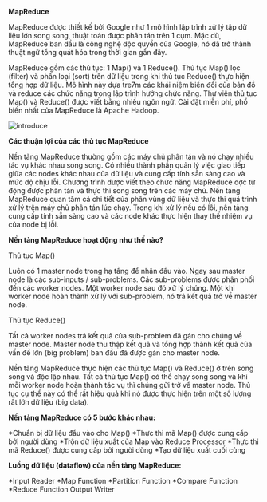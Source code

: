 **MapReduce**

MapReduce được thiết kế bởi Google như 1 mô hình lập trình xử lý tập dữ liệu lớn song song, thuật toán được phân tán trên 1 cụm. 
Mặc dù, MapReduce ban đầu là công nghệ độc quyền của Google, nó đã trở thành thuật ngữ tổng quát hóa trong thời gian gần đây.


MapReduce gồm các thủ tục: 1 Map() và 1 Reduce(). 
Thủ tục Map() lọc (filter) và phân loại (sort) trên dữ liệu trong khi thủ tục Reduce() thực hiện tổng hợp dữ liệu. 
Mô hình này dựa tre7m các khái niệm biến đổi của bản đồ và reduce các chức năng trong lập trình hướng chức năng. 
Thư viện thủ tục Map() và Reduce() được viết bằng nhiều ngôn ngữ. 
Cài đặt miễn phí, phổ biến nhất của MapReduce là Apache Hadoop.

![introduce](https://dinhnguyenngoc.files.wordpress.com/2014/07/what_is_mapreduce.png?w=768&h=465)

**Các thuận lợi của các thủ tục MapReduce**

Nền tảng MapReduce thường gồm các máy chủ phân tán và nó chạy nhiều tác vụ khác nhau song song. 
Có nhiều thành phần quản lý việc giao tiếp giữa các nodes khác nhau của dữ liệu và cung cấp tính sẵn sàng cao và mức độ chịu lỗi. 
Chương trình được viết theo chức năng MapReduce đợc tự động được phân tán và thực thi song song trên các máy chủ. 
Nền tảng MapReduce quan tâm cả chi tiết của phân vùng dữ liệu và thực thi quá trình xử lý trên máy chủ phân tán lúc chạy. 
Trong khi xử lý nếu có lỗi, nền tảng cung cấp tính sẵn sàng cao và các node khác thực hiện thay thế nhiệm vụ của node bị lỗi.

**Nền tảng MapReduce hoạt động như thế nào?**

Thủ tục Map()

Luôn có 1 master node trong hạ tầng để nhận đầu vào. Ngay sau master node là các sub-inputs / sub-problems. Các sub-problems được phân phối đến các worker nodes. Một worker node sau đó xử lý chúng. Một khi worker node hoàn thành xử lý với sub-problem, nó trả kết quả trở về master node.

Thủ tục Reduce()

Tất cả worker nodes trả kết quả của sub-problem đã gán cho chúng về master node. Master node thu thập kết quả và tổng hợp thành kết quả của vấn đề lớn (big problem) ban đầu đã được gán cho master node.

Nền tảng MapReduce thực hiện các thủ tục Map() và Reduce() ở trên song song và độc lập nhau. Tất cả thủ tục Map() có thể chạy song song và khi mỗi worker node hoàn thành tác vụ thì chúng gửi trở về master node. Thủ tục cụ thể này có thể rất hiệu quả khi nó được thực hiện trên một số lượng rất lớn dữ liệu (big data).

**Nền tảng MapReduce có 5 bước khác nhau:**

*Chuẩn bị dữ liệu đầu vào cho Map()
*Thực thi mã Map() được cung cấp bởi người dùng
*Trộn dữ liệu xuất của Map vào Reduce Processor
*Thực thi mã Reduce() được cung cấp bởi người dùng
*Tạo dữ liệu xuất cuối cùng

**Luồng dữ liệu (dataflow) của nền tảng MapReduce:**

*Input Reader
*Map Function
*Partition Function
*Compare Function
*Reduce Function
Output Writer



